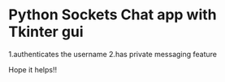 # Python Sockets Chat app with Tkinter gui
1.authenticates the username 
2.has private messaging feature 

Hope it helps!! 
